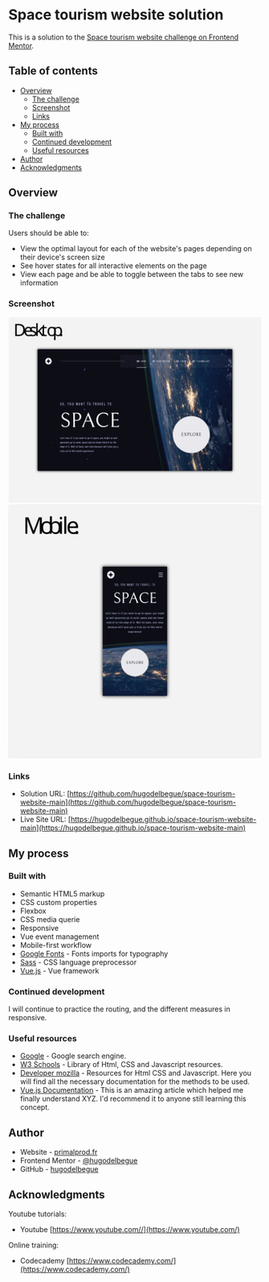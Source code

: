 # Space tourism website solution

This is a solution to the [Space tourism website challenge on Frontend Mentor](https://www.frontendmentor.io/challenges/space-tourism-multipage-website-gRWj1URZ3).

## Table of contents

- [Overview](#overview)
  - [The challenge](#the-challenge)
  - [Screenshot](#screenshot)
  - [Links](#links)
- [My process](#my-process)
  - [Built with](#built-with)
  - [Continued development](#continued-development)
  - [Useful resources](#useful-resources)
- [Author](#author)
- [Acknowledgments](#acknowledgments)

## Overview

### The challenge

Users should be able to:

- View the optimal layout for each of the website's pages depending on their device's screen size
- See hover states for all interactive elements on the page
- View each page and be able to toggle between the tabs to see new information

### Screenshot

![](./preview_desktop.svg)
![](./preview_mobile.svg)

### Links

- Solution URL: [https://github.com/hugodelbegue/space-tourism-website-main](https://github.com/hugodelbegue/space-tourism-website-main)
- Live Site URL: [https://hugodelbegue.github.io/space-tourism-website-main](https://hugodelbegue.github.io/space-tourism-website-main)

## My process

### Built with

- Semantic HTML5 markup
- CSS custom properties
- Flexbox
- CSS media querie
- Responsive
- Vue event management
- Mobile-first workflow
- [Google Fonts](https://fonts.google.com/) - Fonts imports for typography
- [Sass](https://sass-lang.com/) - CSS language preprocessor
- [Vue.js](https://vuejs.org/) - Vue framework

### Continued development

I will continue to practice the routing, and the different measures in responsive.

### Useful resources

- [Google](https://www.google.com/) - Google search engine.
- [W3 Schools](https://www.w3schools.com/) - Library of Html, CSS and Javascript resources.
- [Developer mozilla](https://developer.mozilla.org/fr/) - Resources for Html CSS and Javascript. Here you will find all the necessary documentation for the methods to be used.
- [Vue.js Documentation](https://vuejs.org/guide/introduction.html) - This is an amazing article which helped me finally understand XYZ. I'd recommend it to anyone still learning this concept.

## Author

- Website - [primalprod.fr](https://primalprod.fr/)
- Frontend Mentor - [@hugodelbegue](https://www.frontendmentor.io/profile/HUGODELBEGUE)
- GitHub - [hugodelbegue](https://github.com/hugodelbegue)

## Acknowledgments

Youtube tutorials:

- Youtube [https://www.youtube.com//](https://www.youtube.com/)

Online training:

- Codecademy [https://www.codecademy.com/](https://www.codecademy.com/)
